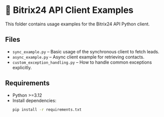 # 📘 Bitrix24 API Client Examples

This folder contains usage examples for the Bitrix24 API Python client.

## Files

- `sync_example.py` – Basic usage of the synchronous client to fetch leads.
- `async_example.py` – Async client example for retrieving contacts.
- `custom_exception_handling.py` – How to handle common exceptions explicitly.

## Requirements

- Python >=3.12
- Install dependencies:
  ```bash
  pip install -r requirements.txt
